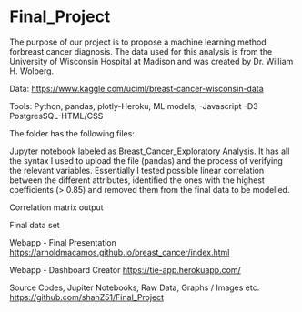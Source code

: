 # Final_Project


The purpose of our project is to propose a machine learning method forbreast cancer diagnosis. The data used for this analysis  is from the University of Wisconsin Hospital at Madison and was created by Dr. William H. Wolberg.

Data: https://www.kaggle.com/uciml/breast-cancer-wisconsin-data

Tools: Python, pandas, plotly-Heroku, ML models,  -Javascript -D3 PostgresSQL-HTML/CSS


The folder has the following files:


Jupyter notebook labeled as Breast_Cancer_Exploratory Analysis. It has all the syntax I used to upload the file (pandas) and the process of verifying the relevant variables. Essentially I tested possible linear correlation between the different attributes, identified the ones with the highest coefficients (> 0.85) and removed them from the final data to be modelled.

Correlation matrix output

Final data set

Webapp - Final Presentation
https://arnoldmacamos.github.io/breast_cancer/index.html

Webapp - Dashboard Creator
https://tie-app.herokuapp.com/

Source Codes, Jupiter Notebooks, Raw Data, Graphs / Images etc.
https://github.com/shahZ51/Final_Project
